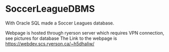 # SoccerLeagueDBMS
With Oracle SQL made a Soccer Leagues database.



Webpage is hosted through ryerson server which requires VPN connection, see pictures for database
The Link to the webpage is https://webdev.scs.ryerson.ca/~h5dhaliw/

